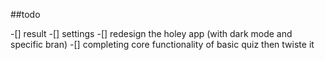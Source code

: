 ##todo

-[] result
-[] settings
-[] redesign the holey app (with dark mode and specific bran)
-[] completing core functionality of basic quiz then twiste it 